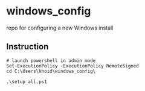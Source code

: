 # windows_config

repo for configuring a new Windows install

## Instruction

```shell
# launch powershell in admin mode
Set-ExecutionPolicy -ExecutionPolicy RemoteSigned
cd C:\Users\khoid\windows_config\

.\setup_all.ps1
```